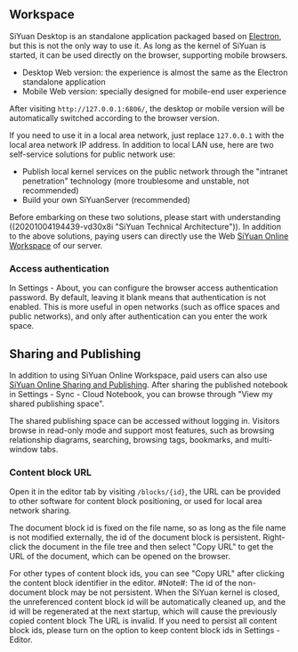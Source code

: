 ## Workspace

SiYuan Desktop is an standalone application packaged based on [Electron](https://www.electronjs.org), but this is not the only way to use it. As long as the kernel of SiYuan is started, it can be used directly on the browser, supporting mobile browsers.

* Desktop Web version: the experience is almost the same as the Electron standalone application
* Mobile Web version: specially designed for mobile-end user experience

After visiting `http://127.0.0.1:6806/`, the desktop or mobile version will be automatically switched according to the browser version.

If you need to use it in a local area network, just replace `127.0.0.1` with the local area network IP address. In addition to local LAN use, here are two self-service solutions for public network use:

* Publish local kernel services on the public network through the "intranet penetration" technology (more troublesome and unstable, not recommended)
* Build your own SiYuanServer (recommended)

Before embarking on these two solutions, please start with understanding ((20201004194439-vd30x8i "SiYuan Technical Architecture")). In addition to the above solutions, paying users can directly use the Web [SiYuan Online Workspace](https://ld246.com/xanadu/) of our server.

### Access authentication

In Settings - About, you can configure the browser access authentication password. By default, leaving it blank means that authentication is not enabled. This is more useful in open networks (such as office spaces and public networks), and only after authentication can you enter the work space.

## Sharing and Publishing

In addition to using SiYuan Online Workspace, paid users can also use [SiYuan Online Sharing and Publishing](https://ld246.com/udanax/). After sharing the published notebook in Settings - Sync - Cloud Notebook, you can browse through "View my shared publishing space".

The shared publishing space can be accessed without logging in. Visitors browse in read-only mode and support most features, such as browsing relationship diagrams, searching, browsing tags, bookmarks, and multi-window tabs.

### Content block URL

Open it in the editor tab by visiting `/blocks/{id}`, the URL can be provided to other software for content block positioning, or used for local area network sharing.

The document block id is fixed on the file name, so as long as the file name is not modified externally, the id of the document block is persistent. Right-click the document in the file tree and then select "Copy URL" to get the URL of the document, which can be opened on the browser.

For other types of content block ids, you can see "Copy URL" after clicking the content block identifier in the editor. #Note#: The id of the non-document block may be not persistent. When the SiYuan kernel is closed, the unreferenced content block id will be automatically cleaned up, and the id will be regenerated at the next startup, which will cause the previously copied content block The URL is invalid. If you need to persist all content block ids, please turn on the option to keep content block ids in Settings - Editor.
